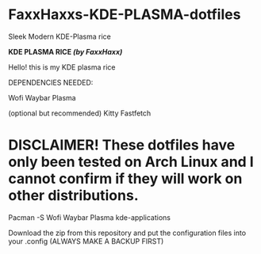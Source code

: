 # FaxxHaxxs-KDE-PLASMA-dotfiles
Sleek Modern KDE-Plasma rice 

 **KDE PLASMA RICE *(by FaxxHaxx)***

Hello! this is my KDE plasma rice

DEPENDENCIES NEEDED:

Wofi Waybar Plasma

(optional but recommended)
Kitty Fastfetch

# DISCLAIMER! These dotfiles have only been tested on Arch Linux and I cannot confirm if they will work on other distributions.

Pacman -S Wofi Waybar Plasma kde-applications

Download the zip from this repository and put the configuration files into your .config (ALWAYS MAKE A BACKUP FIRST)
